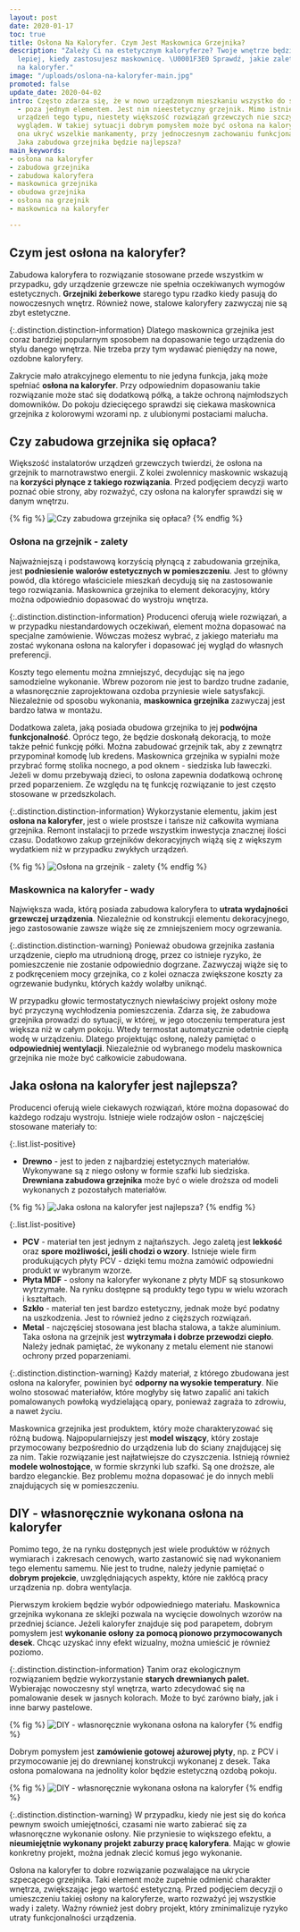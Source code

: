 ```yaml
---
layout: post
date: 2020-01-17
toc: true
title: Osłona Na Kaloryfer. Czym Jest Maskownica Grzejnika?
description: "Zależy Ci na estetycznym kaloryferze? Twoje wnętrze będzie wyglądać
  lepiej, kiedy zastosujesz maskownicę. \U0001F3E0 Sprawdź, jakie zalety ma osłona
  na kaloryfer."
image: "/uploads/oslona-na-kaloryfer-main.jpg"
promoted: false
update_date: 2020-04-02
intro: Często zdarza się, że w nowo urządzonym mieszkaniu wszystko do siebie pasuje
  - poza jednym elementem. Jest nim nieestetyczny grzejnik. Mimo istnienia ozdobnych
  urządzeń tego typu, niestety większość rozwiązań grzewczych nie szczyci się pięknym
  wyglądem. W takiej sytuacji dobrym pomysłem może być osłona na kaloryfer. Pomoże
  ona ukryć wszelkie mankamenty, przy jednoczesnym zachowaniu funkcjonalności urządzenia.
  Jaka zabudowa grzejnika będzie najlepsza?
main_keywords:
- osłona na kaloryfer
- zabudowa grzejnika
- zabudowa kaloryfera
- maskownica grzejnika
- obudowa grzejnika
- osłona na grzejnik
- maskownica na kaloryfer

---
```

## Czym jest osłona na kaloryfer?

Zabudowa kaloryfera to rozwiązanie stosowane przede wszystkim w przypadku, gdy urządzenie grzewcze nie spełnia oczekiwanych wymogów estetycznych. **Grzejniki żeberkowe** starego typu rzadko kiedy pasują do nowoczesnych wnętrz. Również nowe, stalowe kaloryfery zazwyczaj nie są zbyt estetyczne.

{:.distinction.distinction-information}
Dlatego maskownica grzejnika jest coraz bardziej popularnym sposobem na dopasowanie tego urządzenia do stylu danego wnętrza. Nie trzeba przy tym wydawać pieniędzy na nowe, ozdobne kaloryfery.

Zakrycie mało atrakcyjnego elementu to nie jedyna funkcja, jaką może spełniać **osłona na kaloryfer**. Przy odpowiednim dopasowaniu takie rozwiązanie może stać się dodatkową półką, a także ochroną najmłodszych domowników. Do pokoju dziecięcego sprawdzi się ciekawa maskownica grzejnika z kolorowymi wzorami np. z ulubionymi postaciami malucha.

## Czy zabudowa grzejnika się opłaca?

Większość instalatorów urządzeń grzewczych twierdzi, że osłona na grzejnik to marnotrawstwo energii. Z kolei zwolennicy maskownic wskazują na **korzyści płynące z takiego rozwiązania**. Przed podjęciem decyzji warto poznać obie strony, aby rozważyć, czy osłona na kaloryfer sprawdzi się w danym wnętrzu.

{% fig %}
![Czy zabudowa grzejnika się opłaca?](/uploads/czy-zabudowa-grzejnika-sie-oplaca.jpg "Czy zabudowa grzejnika się opłaca?")
{% endfig %}

### Osłona na grzejnik - zalety

Najważniejszą i podstawową korzyścią płynącą z zabudowania grzejnika, jest **podniesienie walorów estetycznych w pomieszczeniu**. Jest to główny powód, dla którego właściciele mieszkań decydują się na zastosowanie tego rozwiązania. Maskownica grzejnika to element dekoracyjny, który można odpowiednio dopasować do wystroju wnętrza.

{:.distinction.distinction-information} Producenci oferują wiele rozwiązań, a w przypadku niestandardowych oczekiwań, element można dopasować na specjalne zamówienie. Wówczas możesz wybrać, z jakiego materiału ma zostać wykonana osłona na kaloryfer i dopasować jej wygląd do własnych preferencji.

Koszty tego elementu można zmniejszyć, decydując się na jego samodzielne wykonanie. Wbrew pozorom nie jest to bardzo trudne zadanie, a własnoręcznie zaprojektowana ozdoba przyniesie wiele satysfakcji. Niezależnie od sposobu wykonania, **maskownica grzejnika** zazwyczaj jest bardzo łatwa w montażu.

Dodatkowa zaleta, jaką posiada obudowa grzejnika to jej **podwójna funkcjonalność**. Oprócz tego, że będzie doskonałą dekoracją, to może także pełnić funkcję półki. Można zabudować grzejnik tak, aby z zewnątrz przypominał komodę lub kredens. Maskownica grzejnika w sypialni może przybrać formę stolika nocnego, a pod oknem - siedziska lub ławeczki. Jeżeli w domu przebywają dzieci, to osłona zapewnia dodatkową ochronę przed poparzeniem. Ze względu na tę funkcję rozwiązanie to jest często stosowane w przedszkolach.

{:.distinction.distinction-information}
Wykorzystanie elementu, jakim jest **osłona na kaloryfer**, jest o wiele prostsze i tańsze niż całkowita wymiana grzejnika. Remont instalacji to przede wszystkim inwestycja znacznej ilości czasu. Dodatkowo zakup grzejników dekoracyjnych wiążą się z większym wydatkiem niż w przypadku zwykłych urządzeń.

{% fig %}
![Osłona na grzejnik - zalety](/uploads/oslona-na-grzejnik-zalety.jpg "Osłona na grzejnik - zalety")
{% endfig %}

### Maskownica na kaloryfer - wady

Największa wada, którą posiada zabudowa kaloryfera to **utrata wydajności grzewczej urządzenia**. Niezależnie od konstrukcji elementu dekoracyjnego, jego zastosowanie zawsze wiąże się ze zmniejszeniem mocy ogrzewania.

{:.distinction.distinction-warning} Ponieważ obudowa grzejnika zasłania urządzenie, ciepło ma utrudnioną drogę, przez co istnieje ryzyko, że pomieszczenie nie zostanie odpowiednio dogrzane. Zazwyczaj wiąże się to z podkręceniem mocy grzejnika, co z kolei oznacza zwiększone koszty za ogrzewanie budynku, których każdy wolałby uniknąć.

W przypadku głowic termostatycznych niewłaściwy projekt osłony może być przyczyną wychłodzenia pomieszczenia. Zdarza się, że zabudowa grzejnika prowadzi do sytuacji, w której, w jego otoczeniu temperatura jest większa niż w całym pokoju. Wtedy termostat automatycznie odetnie ciepłą wodę w urządzeniu. Dlatego projektując osłonę, należy pamiętać o **odpowiedniej wentylacji**. Niezależnie od wybranego modelu maskownica grzejnika nie może być całkowicie zabudowana.

## Jaka osłona na kaloryfer jest najlepsza?

Producenci oferują wiele ciekawych rozwiązań, które można dopasować do każdego rodzaju wystroju. Istnieje wiele rodzajów osłon - najczęściej stosowane materiały to:

{:.list.list-positive}

* **Drewno** - jest to jeden z najbardziej estetycznych materiałów. Wykonywane są z niego osłony w formie szafki lub siedziska. **Drewniana zabudowa grzejnika** może być o wiele droższa od modeli wykonanych z pozostałych materiałów.

{% fig %}
![Jaka osłona na kaloryfer jest najlepsza?](/uploads/jaka-oslona-na-kaloryfer-jest-najlepsza.jpg "Jaka osłona na kaloryfer jest najlepsza?")
{% endfig %}

{:.list.list-positive}

* **PCV** - materiał ten jest jednym z najtańszych. Jego zaletą jest **lekkość** oraz **spore możliwości, jeśli chodzi o wzory**. Istnieje wiele firm produkujących płyty PCV - dzięki temu można zamówić odpowiedni produkt w wybranym wzorze.
* **Płyta MDF** - osłony na kaloryfer wykonane z płyty MDF są stosunkowo wytrzymałe. Na rynku dostępne są produkty tego typu w wielu wzorach i kształtach.
* **Szkło** - materiał ten jest bardzo estetyczny, jednak może być podatny na uszkodzenia. Jest to również jedno z cięższych rozwiązań.
* **Metal** - najczęściej stosowana jest blacha stalowa, a także aluminium. Taka osłona na grzejnik jest **wytrzymała i dobrze przewodzi ciepło**. Należy jednak pamiętać, że wykonany z metalu element nie stanowi ochrony przed poparzeniami.

{:.distinction.distinction-warning}
Każdy materiał, z którego zbudowana jest osłona na kaloryfer, powinien być **odporny na wysokie temperatury**. Nie wolno stosować materiałów, które mogłyby się łatwo zapalić ani takich pomalowanych powłoką wydzielającą opary, ponieważ zagraża to zdrowiu, a nawet życiu.

Maskownica grzejnika jest produktem, który może charakteryzować się różną budową. Najpopularniejszy jest **model wiszący**, który zostaje przymocowany bezpośrednio do urządzenia lub do ściany znajdującej się za nim. Takie rozwiązanie jest najłatwiejsze do czyszczenia. Istnieją również **modele wolnostojące**, w formie skrzynki lub szafki. Są one droższe, ale bardzo eleganckie. Bez problemu można dopasować je do innych mebli znajdujących się w pomieszczeniu.

## DIY - własnoręcznie wykonana osłona na kaloryfer

Pomimo tego, że na rynku dostępnych jest wiele produktów w różnych wymiarach i zakresach cenowych, warto zastanowić się nad wykonaniem tego elementu samemu. Nie jest to trudne, należy jedynie pamiętać o **dobrym projekcie**, uwzględniających aspekty, które nie zakłócą pracy urządzenia np. dobra wentylacja.

Pierwszym krokiem będzie wybór odpowiedniego materiału. Maskownica grzejnika wykonana ze sklejki pozwala na wycięcie dowolnych wzorów na przedniej ściance. Jeżeli kaloryfer znajduje się pod parapetem, dobrym pomysłem jest **wykonanie osłony za pomocą pionowo przymocowanych desek**. Chcąc uzyskać inny efekt wizualny, można umieścić je również poziomo.

{:.distinction.distinction-information}
Tanim oraz ekologicznym rozwiązaniem będzie wykorzystanie **starych drewnianych palet.** Wybierając nowoczesny styl wnętrza, warto zdecydować się na pomalowanie desek w jasnych kolorach. Może to być zarówno biały, jak i inne barwy pastelowe.

{% fig %}
![DIY - własnoręcznie wykonana osłona na kaloryfer](/uploads/diy-wlasnorecznie-wykonana-oslona-na-kaloryfer.jpg "DIY - własnoręcznie wykonana osłona na kaloryfer")
{% endfig %}

Dobrym pomysłem jest **zamówienie gotowej ażurowej płyty**, np. z PCV i przymocowanie jej do drewnianej konstrukcji wykonanej z desek. Taka osłona pomalowana na jednolity kolor będzie estetyczną ozdobą pokoju.

{% fig %}
![DIY - własnoręcznie wykonana osłona na kaloryfer](/uploads/diy-wlasnorecznie-wykonana-oslona-na-kaloryfer2.jpg "DIY - własnoręcznie wykonana osłona na kaloryfer")
{% endfig %}

{:.distinction.distinction-warning}
W przypadku, kiedy nie jest się do końca pewnym swoich umiejętności, czasami nie warto zabierać się za własnoręczne wykonanie osłony. Nie przyniesie to większego efektu, a **nieumiejętnie wykonany projekt zaburzy pracę kaloryfera**. Mając w głowie konkretny projekt, można jednak zlecić komuś jego wykonanie.

Osłona na kaloryfer to dobre rozwiązanie pozwalające na ukrycie szpecącego grzejnika. Taki element może zupełnie odmienić charakter wnętrza, zwiększając jego wartość estetyczną. Przed podjęciem decyzji o umieszczeniu takiej osłony na kaloryferze, warto rozważyć jej wszystkie wady i zalety. Ważny również jest dobry projekt, który zminimalizuje ryzyko utraty funkcjonalności urządzenia.